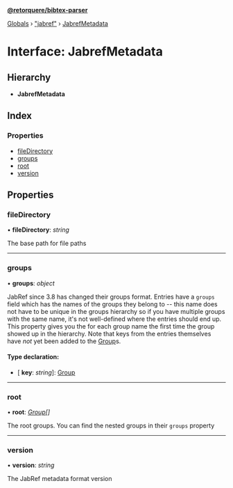 **[@retorquere/bibtex-parser](../README.md)**

[Globals](../globals.md) › ["jabref"](../modules/_jabref_.md) › [JabrefMetadata](_jabref_.jabrefmetadata.md)

# Interface: JabrefMetadata

## Hierarchy

* **JabrefMetadata**

## Index

### Properties

* [fileDirectory](_jabref_.jabrefmetadata.md#filedirectory)
* [groups](_jabref_.jabrefmetadata.md#groups)
* [root](_jabref_.jabrefmetadata.md#root)
* [version](_jabref_.jabrefmetadata.md#version)

## Properties

###  fileDirectory

• **fileDirectory**: *string*

The base path for file paths

___

###  groups

• **groups**: *object*

JabRef since 3.8 has changed their groups format. Entries have a `groups` field which has the names of the groups they belong to -- this name does not have to be unique in the groups hierarchy so if you
have multiple groups with the same name, it's not well-defined where the entries should end up. This property gives you the for each group name the first time the group showed up in the hierarchy. Note that
keys from the entries themselves have *not* yet been added to the [Group](_jabref_.group.md)s.

#### Type declaration:

* \[ **key**: *string*\]: [Group](_jabref_.group.md)

___

###  root

• **root**: *[Group](_jabref_.group.md)[]*

The root groups. You can find the nested groups in their `groups` property

___

###  version

• **version**: *string*

The JabRef metadata format version